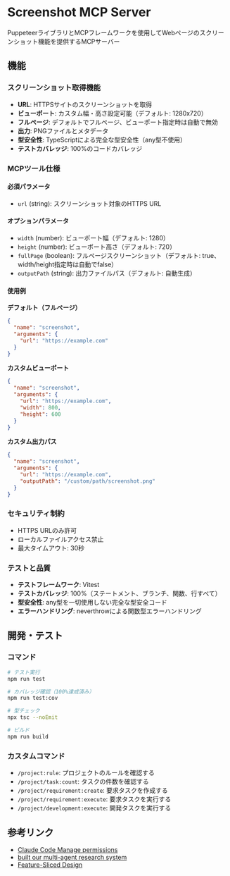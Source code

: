 # Screenshot MCP Server

PuppeteerライブラリとMCPフレームワークを使用してWebページのスクリーンショット機能を提供するMCPサーバー

## 機能

### スクリーンショット取得機能
- **URL**: HTTPSサイトのスクリーンショットを取得
- **ビューポート**: カスタム幅・高さ設定可能（デフォルト: 1280x720）
- **フルページ**: デフォルトでフルページ、ビューポート指定時は自動で無効
- **出力**: PNGファイルとメタデータ
- **型安全性**: TypeScriptによる完全な型安全性（any型不使用）
- **テストカバレッジ**: 100%のコードカバレッジ

### MCPツール仕様

#### 必須パラメータ
- `url` (string): スクリーンショット対象のHTTPS URL

#### オプションパラメータ
- `width` (number): ビューポート幅（デフォルト: 1280）
- `height` (number): ビューポート高さ（デフォルト: 720）
- `fullPage` (boolean): フルページスクリーンショット（デフォルト: true、width/height指定時は自動でfalse）
- `outputPath` (string): 出力ファイルパス（デフォルト: 自動生成）

#### 使用例

**デフォルト（フルページ）**
```json
{
  "name": "screenshot",
  "arguments": {
    "url": "https://example.com"
  }
}
```

**カスタムビューポート**
```json
{
  "name": "screenshot",
  "arguments": {
    "url": "https://example.com",
    "width": 800,
    "height": 600
  }
}
```

**カスタム出力パス**
```json
{
  "name": "screenshot",
  "arguments": {
    "url": "https://example.com",
    "outputPath": "/custom/path/screenshot.png"
  }
}
```

### セキュリティ制約
- HTTPS URLのみ許可
- ローカルファイルアクセス禁止
- 最大タイムアウト: 30秒

### テストと品質
- **テストフレームワーク**: Vitest
- **テストカバレッジ**: 100%（ステートメント、ブランチ、関数、行すべて）
- **型安全性**: any型を一切使用しない完全な型安全コード
- **エラーハンドリング**: neverthrowによる関数型エラーハンドリング

## 開発・テスト

### コマンド
```bash
# テスト実行
npm run test

# カバレッジ確認（100%達成済み）
npm run test:cov

# 型チェック
npx tsc --noEmit

# ビルド
npm run build
```

### カスタムコマンド

- `/project:rule`: プロジェクトのルールを確認する
- `/project/task:count`: タスクの件数を確認する
- `/project/requirement:create`: 要求タスクを作成する
- `/project/requirement:execute`: 要求タスクを実行する
- `/project/development:execute`: 開発タスクを実行する

## 参考リンク

- [Claude Code Manage permissions](https://docs.anthropic.com/en/docs/claude-code/security)
- [built our multi-agent research system](https://www.anthropic.com/engineering/built-multi-agent-research-system)
- [Feature-Sliced Design](https://feature-sliced.github.io/documentation/)